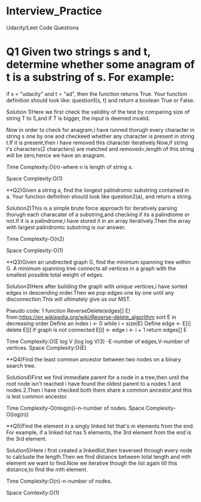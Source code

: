 # Interview_Practice
Udacity/Leet Code Questions


# Q1 Given two strings s and t, determine whether some anagram of t is a substring of s. For example: 
if s = "udacity" and t = "ad", then the function returns True.
Your function definition should look like: question1(s, t) and return a boolean True or False.


Solution 1)Here we first check the validitiy of the test by comparing size of string T to S,and if T is bigger, the input is deemed invalid.


Now in order to check for anagram,i have runned thorugh every character in string s one by one and checkeed whether any character is present in string t.If it is present,then i have removed this character iteratively.Now,if string t's characters(2 characters) are matched and removed=,length of this string will be zero,hence we have an anagram.


Time Complexity:O(n)-where n is length of string s.


Space Complexity:O(1)


**Q2)Given a string a, find the longest palindromic substring contained in a. Your function definition should look like question2(a), and return a string.


Solution2)This is a simple brute force approach for iteratively parsing thorugh each characater of a substring,and checking if its a palindrome or not.If it is a palindrome,i have stored it in an array iteratively.Then the array with largest palindromic substring is our answer.


Time Complexity-O(n2)


Space Complexity-O(1)


**Q3)Given an undirected graph G, find the minimum spanning tree within G. 
A minimum spanning tree connects all vertices in a graph with the smallest possible total weight of edges.


Solution3)Here after building the graph with unique vertices,i have sorted edges in descending order.Then we pop edges one by one until any disconnection.This will ultimately give us our MST.


Pseudo code: 1  function ReverseDelete(edges[] E)  from:https://en.wikipedia.org/wiki/Reverse-delete_algorithm
     sort E in decreasing order
    Define an index i ← 0
     while i < size(E)
       Define edge ← E[i]
          delete E[i]
          if graph is not connected
             E[i] ← edge
               i ← i + 1
    return edges[] E



Time Complexity:O(E log V (log log V)3) -E-number of edges,V-number of vertices.
Space Complexity:O(E)



**Q4)Find the least common ancestor between two nodes on a binary search tree. 


Solution4)First we find immediate parent for a node in a tree,then until the root node isn't reached i have found the oldest parent to a nodes 1 and nodes 2.Then i have checked both them share a common ancestor,and this is lest common ancestor.

Time Complexity-O(nlog(n))-n-number of nodes.
Space Complexity-O(log(n))



**Q5)Find the element in a singly linked list that's m elements from the end. For example, if a linked list has 5 elements, the 3rd element from the end is the 3rd element.


Solution5)Here i first created a linkedlist,then traversed through every node to calcluste the length.Then we find distance between total length and mth element we want to find.Now we iterative though the list again till this distance,to find the mth element.

Time Complexity:O(n)-n-number of nodes.


Space Comlexity:O(1)
